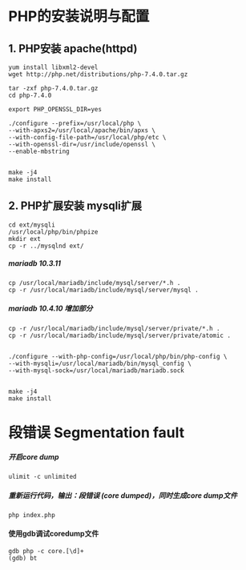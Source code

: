 # PHP的安装说明与配置  

## 1. PHP安装 apache(httpd)
	yum install libxml2-devel 
	wget http://php.net/distributions/php-7.4.0.tar.gz
	
	tar -zxf php-7.4.0.tar.gz
	cd php-7.4.0
	
	export PHP_OPENSSL_DIR=yes

	./configure --prefix=/usr/local/php \
	--with-apxs2=/usr/local/apache/bin/apxs \
	--with-config-file-path=/usr/local/php/etc \
	--with-openssl-dir=/usr/include/openssl \
	--enable-mbstring 
	
	
	make -j4
	make install

## 2. PHP扩展安装 mysqli扩展
	cd ext/mysqli
	/usr/local/php/bin/phpize 
	mkdir ext
	cp -r ../mysqlnd ext/
#####	mariadb 10.3.11
	cp /usr/local/mariadb/include/mysql/server/*.h .
	cp -r /usr/local/mariadb/include/mysql/server/mysql .
#####	mariadb 10.4.10 增加部分
	cp -r /usr/local/mariadb/include/mysql/server/private/*.h .
	cp -r /usr/local/mariadb/include/mysql/server/private/atomic .
	
	
	./configure --with-php-config=/usr/local/php/bin/php-config \
	--with-mysqli=/usr/local/mariadb/bin/mysql_config \
	--with-mysql-sock=/usr/local/mariadb/mariadb.sock 
	
	
	make -j4
	make install

#	段错误 Segmentation fault

#####	 开启core dump 
	ulimit -c unlimited 
#####	重新运行代码，输出：段错误 (core dumped)，同时生成core dump文件
	php index.php
####	使用gdb调试coredump文件
	gdb php -c core.[\d]+
	(gdb) bt
	